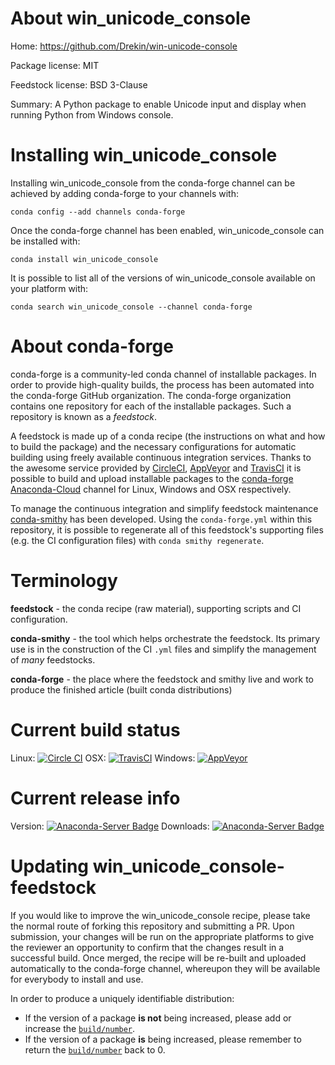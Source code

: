 About win_unicode_console
=========================

Home: https://github.com/Drekin/win-unicode-console

Package license: MIT

Feedstock license: BSD 3-Clause

Summary: A Python package to enable Unicode input and display when running Python from Windows console.



Installing win_unicode_console
==============================

Installing win_unicode_console from the conda-forge channel can be achieved by adding conda-forge to your channels with:

```
conda config --add channels conda-forge
```

Once the conda-forge channel has been enabled, win_unicode_console can be installed with:

```
conda install win_unicode_console
```

It is possible to list all of the versions of win_unicode_console available on your platform with:

```
conda search win_unicode_console --channel conda-forge
```


About conda-forge
=================

conda-forge is a community-led conda channel of installable packages.
In order to provide high-quality builds, the process has been automated into the
conda-forge GitHub organization. The conda-forge organization contains one repository
for each of the installable packages. Such a repository is known as a *feedstock*.

A feedstock is made up of a conda recipe (the instructions on what and how to build
the package) and the necessary configurations for automatic building using freely
available continuous integration services. Thanks to the awesome service provided by
[CircleCI](https://circleci.com/), [AppVeyor](http://www.appveyor.com/)
and [TravisCI](https://travis-ci.org/) it is possible to build and upload installable
packages to the [conda-forge](https://anaconda.org/conda-forge)
[Anaconda-Cloud](http://docs.anaconda.org/) channel for Linux, Windows and OSX respectively.

To manage the continuous integration and simplify feedstock maintenance
[conda-smithy](http://github.com/conda-forge/conda-smithy) has been developed.
Using the ``conda-forge.yml`` within this repository, it is possible to regenerate all of
this feedstock's supporting files (e.g. the CI configuration files) with ``conda smithy regenerate``.


Terminology
===========

**feedstock** - the conda recipe (raw material), supporting scripts and CI configuration.

**conda-smithy** - the tool which helps orchestrate the feedstock.
                   Its primary use is in the construction of the CI ``.yml`` files
                   and simplify the management of *many* feedstocks.

**conda-forge** - the place where the feedstock and smithy live and work to
                  produce the finished article (built conda distributions)

Current build status
====================

Linux: [![Circle CI](https://circleci.com/gh/conda-forge/win_unicode_console-feedstock.svg?style=svg)](https://circleci.com/gh/conda-forge/win_unicode_console-feedstock)
OSX: [![TravisCI](https://travis-ci.org/conda-forge/win_unicode_console-feedstock.svg?branch=master)](https://travis-ci.org/conda-forge/win_unicode_console-feedstock)
Windows: [![AppVeyor](https://ci.appveyor.com/api/projects/status/github/conda-forge/win-unicode-console-feedstock?svg=True)](https://ci.appveyor.com/project/conda-forge/win-unicode-console-feedstock/branch/master)

Current release info
====================
Version: [![Anaconda-Server Badge](https://anaconda.org/conda-forge/win_unicode_console/badges/version.svg)](https://anaconda.org/conda-forge/win_unicode_console)
Downloads: [![Anaconda-Server Badge](https://anaconda.org/conda-forge/win_unicode_console/badges/downloads.svg)](https://anaconda.org/conda-forge/win_unicode_console)


Updating win_unicode_console-feedstock
======================================

If you would like to improve the win_unicode_console recipe, please take the normal
route of forking this repository and submitting a PR. Upon submission, your changes will
be run on the appropriate platforms to give the reviewer an opportunity to confirm that the
changes result in a successful build. Once merged, the recipe will be re-built and uploaded
automatically to the conda-forge channel, whereupon they will be available for everybody to
install and use.

In order to produce a uniquely identifiable distribution:
 * If the version of a package **is not** being increased, please add or increase
   the [``build/number``](http://conda.pydata.org/docs/building/meta-yaml.html#build-number-and-string).
 * If the version of a package **is** being increased, please remember to return
   the [``build/number``](http://conda.pydata.org/docs/building/meta-yaml.html#build-number-and-string)
   back to 0.

